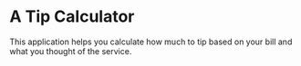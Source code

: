 # A Tip Calculator

This application helps you calculate how much to tip based on your bill and what you thought of the service.